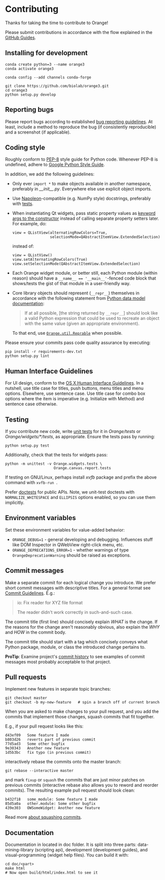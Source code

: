 Contributing
============

Thanks for taking the time to contribute to Orange!

Please submit contributions in accordance with the flow explained in the
[GitHub Guides].

[GitHub Guides]: https://guides.github.com/


Installing for development
--------------------------
    conda create python=3 --name orange3
    conda activate orange3
    
    conda config --add channels conda-forge

    git clone https://github.com/biolab/orange3.git
    cd orange3
    python setup.py develop


Reporting bugs
--------------
Please report bugs according to established [bug reporting guidelines].
At least, include a method to reproduce the bug (if consistently
reproducible) and a screenshot (if applicable).

[bug reporting guidelines]: https://www.google.com/search?q=reporting+bugs


Coding style
------------

Roughly conform to [PEP-8] style guide for Python code. Whenever PEP-8 is
undefined, adhere to [Google Python Style Guide].

In addition, we add the following guidelines:

* Only ever `import *` to make objects available in another namespace,
  preferably in *\_\_init\_\_.py*. Everywhere else use explicit object
  imports.
* Use [Napoleon]-compatible (e.g. NumPy style) docstrings, preferably with
  [tests].
* When instantiating Qt widgets, pass static property values as
  [keyword args to the constructor] instead of calling separate property
  setters later. For example, do:

      view = QListView(alternatingRowColors=True,
                       selectionMode=QAbstractItemView.ExtendedSelection)

  instead of:

      view = QListView()
      view.setAlternatingRowColors(True)
      view.setSelectionMode(QAbstractItemView.ExtendedSelection)

* Each Orange widget module, or better still, each Python module (within
  reason) should have a `__name__ == '__main__'`-fenced code block that
  shows/tests the gist of that module in a user-friendly way.
* Core library objects should represent (`__repr__`) themselves in accordance
  with the following statement from [Python data model documentation]:

  > If at all possible, \[the string returned by `__repr__`\] should look like
  > a valid Python expression that could be used to recreate an object with
  > the same value (given an appropriate environment).

  To that end, use [`Orange.util.Reprable`] when possible.

Please ensure your commits pass code quality assurance by executing:

    pip install -r requirements-dev.txt
    python setup.py lint

[PEP-8]: https://www.python.org/dev/peps/pep-0008/
[Google Python Style Guide]: https://google.github.io/styleguide/pyguide.html
[Napoleon]: http://www.sphinx-doc.org/en/stable/ext/napoleon.html
[keyword args to the constructor]: http://pyqt.sourceforge.net/Docs/PyQt5/qt_properties.html
[Python data model documentation]: https://docs.python.org/3/reference/datamodel.html#object.__repr__
[`Orange.util.Reprable`]: https://github.com/biolab/orange3/search?q="class+Reprable"&type=Code


Human Interface Guidelines
--------------------------
For UI design, conform to the [OS X Human Interface Guidelines].
In a nutshell, use title case for titles, push buttons, menu titles
and menu options. Elsewhere, use sentence case. Use title case for
combo box options where the item is imperative (e.g. Initialize with Method)
and sentence case otherwise.

[OS X Human Interface Guidelines]: https://developer.apple.com/library/mac/documentation/UserExperience/Conceptual/OSXHIGuidelines/TerminologyWording.html


Testing
-------
[tests]: #tests
If you contribute new code, write [unit tests] for it in _Orange/tests_ or
_Orange/widgets/*/tests_, as appropriate. Ensure the tests pass by running:

    python setup.py test

Additionally, check that the tests for widgets pass:

    python -m unittest -v Orange.widgets.tests \
                          Orange.canvas.report.tests

If testing on GNU/Linux, perhaps install _xvfb_ package and prefix the above
command with `xvfb-run `.

Prefer [doctests] for public APIs. Note, we unit-test doctests with
`NORMALIZE_WHITESPACE` and `ELLIPSIS` options enabled, so you can use them
implicitly.

[unit tests]: https://en.wikipedia.org/wiki/Unit_testing
[doctests]: https://en.wikipedia.org/wiki/Doctest


Environment variables
---------------------
Set these environment variables for value-added behavior:

* `ORANGE_DEBUG=1` - general developing and debugging. Influences stuff like
  DOM Inspector in QWebView right-click menu, etc.
* `ORANGE_DEPRECATIONS_ERROR=1` - whether warnings of type
  `OrangeDeprecationWarning` should be raised as exceptions.


Commit messages
---------------
Make a separate commit for each logical change you introduce. We prefer
short commit messages with descriptive titles. For a general format see
[Commit Guidelines]. E.g.:

> io: Fix reader for XYZ file format
>
> The reader didn't work correctly in such-and-such case.

The commit title (first line) should concisely explain _WHAT_ is the change.
If the reasons for the change aren't reasonably obvious, also explain the
_WHY_ and _HOW_ in the commit body.

The commit title should start with a tag which concisely conveys what
Python package, module, or class the introduced change pertains to.

**ProTip**: Examine project's [commit history] to see examples of commit
messages most probably acceptable to that project.

[Commit Guidelines]: http://git-scm.com/book/ch5-2.html#Commit-Guidelines
[commit history]: https://github.com/biolab/orange3/commits/master


Pull requests
-------------
Implement new features in separate topic branches:

    git checkout master
    git checkout -b my-new-feature   # spin a branch off of current branch

When you are asked to make changes to your pull request, and you add the
commits that implement those changes, squash commits that fit together.

E.g., if your pull request looks like this:

    d43ef09   Some feature I made
    b803d26   reverts part of previous commit
    77d5ad3   Some other bugfix
    9e30343   Another new feature
    1d5b3bc   fix typo (in previous commit)

interactively rebase the commits onto the master branch:

    git rebase --interactive master

and mark `fixup` or `squash` the commits that are just minor patches on
previous commits (interactive rebase also allows you to reword and reorder
commits). The resulting example pull request should look clean:

    b432f18   some_module: Some feature I made
    85d5a0a   other.module: Some other bugfix
    439e303   OWSomeWidget: Another new feature

Read more [about squashing commits].

[about squashing commits]: https://www.google.com/search?q=git+squash+commits


Documentation
-------------
Documentation in located in doc folder. It is split into three parts:
data-mining-library (scripting api), development (development guides),
and visual-programming (widget help files). You can build it with:

    cd doc/<part>
    make html
    # Now open build/html/index.html to see it
